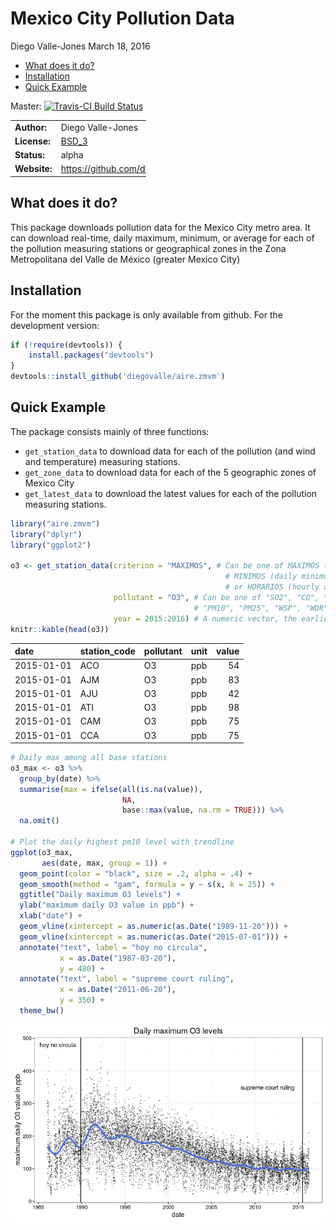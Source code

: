 Mexico City Pollution Data
================
Diego Valle-Jones
March 18, 2016

-   [What does it do?](#what-does-it-do)
-   [Installation](#installation)
-   [Quick Example](#quick-example)

Master: [![Travis-CI Build Status](https://travis-ci.org/diegovalle/aire.zmvm.svg?branch=master)](https://travis-ci.org/diegovalle/aire.zmvm)

<table style="width:43%;">
<colgroup>
<col width="20%" />
<col width="22%" />
</colgroup>
<tbody>
<tr class="odd">
<td align="left"><strong>Author:</strong></td>
<td align="left">Diego Valle-Jones</td>
</tr>
<tr class="even">
<td align="left"><strong>License:</strong></td>
<td align="left"><a href="https://opensource.org/licenses/BSD-3-Clause">BSD_3</a></td>
</tr>
<tr class="odd">
<td align="left"><strong>Status:</strong></td>
<td align="left">alpha</td>
</tr>
<tr class="even">
<td align="left"><strong>Website:</strong></td>
<td align="left"><a href="https://github.com/diegovalle/aire.zmvm" class="uri">https://github.com/diegovalle/aire.zmvm</a></td>
</tr>
</tbody>
</table>

What does it do?
----------------

This package downloads pollution data for the Mexico City metro area. It can download real-time, daily maximum, minimum, or average for each of the pollution measuring stations or geographical zones in the Zona Metropolitana del Valle de México (greater Mexico City)

Installation
------------

For the moment this package is only available from github. For the development version:

``` r
if (!require(devtools)) {
    install.packages("devtools")
}
devtools::install_github('diegovalle/aire.zmvm')
```

Quick Example
-------------

The package consists mainly of three functions:

-   `get_station_data` to download data for each of the pollution (and wind and temperature) measuring stations.
-   `get_zone_data` to download data for each of the 5 geographic zones of Mexico City
-   `get_latest_data` to download the latest values for each of the pollution measuring stations.

``` r
library("aire.zmvm")
library("dplyr")
library("ggplot2")

o3 <- get_station_data(criterion = "MAXIMOS", # Can be one of MAXIMOS (daily maximum), 
                                                # MINIMOS (daily minimum), 
                                                # or HORARIOS (hourly average)
                       pollutant = "O3", # Can be one of "SO2", "CO", "NOX", "NO2", "NO", "O3", 
                                         # "PM10", "PM25", "WSP", "WDR", "TMP", "RH"
                       year = 2015:2016) # A numeric vector, the earliest year allowed is 1986
knitr::kable(head(o3))
```

| date       | station\_code | pollutant | unit |  value|
|:-----------|:--------------|:----------|:-----|------:|
| 2015-01-01 | ACO           | O3        | ppb  |     54|
| 2015-01-01 | AJM           | O3        | ppb  |     83|
| 2015-01-01 | AJU           | O3        | ppb  |     42|
| 2015-01-01 | ATI           | O3        | ppb  |     98|
| 2015-01-01 | CAM           | O3        | ppb  |     75|
| 2015-01-01 | CCA           | O3        | ppb  |     75|

``` r
# Daily max among all base stations
o3_max <- o3 %>% 
  group_by(date) %>% 
  summarise(max = ifelse(all(is.na(value)),
                         NA,
                         base::max(value, na.rm = TRUE))) %>%
  na.omit()

# Plot the daily highest pm10 level with trendline
ggplot(o3_max, 
       aes(date, max, group = 1)) +
  geom_point(color = "black", size = .2, alpha = .4) +
  geom_smooth(method = "gam", formula = y ~ s(x, k = 25)) +
  ggtitle("Daily maximum O3 levels") +
  ylab("maximum daily O3 value in ppb") +
  xlab("date") +
  geom_vline(xintercept = as.numeric(as.Date("1989-11-20"))) +
  geom_vline(xintercept = as.numeric(as.Date("2015-07-01"))) +
  annotate("text", label = "hoy no circula", 
           x = as.Date("1987-03-20"),
           y = 480) +
  annotate("text", label = "supreme court ruling", 
           x = as.Date("2011-06-20"),
           y = 350) +
  theme_bw()
```

![](readme_files/figure-markdown_github/unnamed-chunk-1-1.png)<!-- -->
